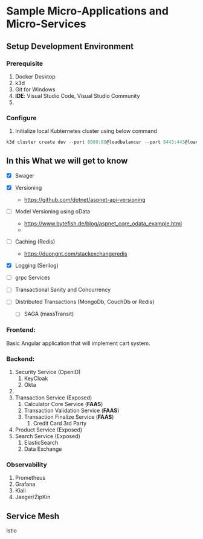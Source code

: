 # Sample Micro-Applications and Micro-Services

## Setup Development Environment

### Prerequisite

1. Docker Desktop
2. k3d
3. Git for Windows
4. <strong>IDE</strong>: Visual Studio Code, Visual Studio Community
5.

### Configure

1. Initialize local Kubternetes cluster using below command

```powershell
k3d cluster create dev --port 8080:80@loadbalancer --port 8443:443@loadbalancer --api-port 6443 --servers 3 --agents 4 --registry-create registry.local:0.0.0.0:5000
```

## In this What we will get to know

- [x] Swager
- [x] Versioning

  - https://github.com/dotnet/aspnet-api-versioning

- [ ] Model Versioning using oData
  - https://www.bytefish.de/blog/aspnet_core_odata_example.html
  -
- [ ] Caching (Redis)
  - https://duongnt.com/stackexchangeredis
- [x] Logging (Serilog)
- [ ] grpc Services
- [ ] Transactional Sanity and Concurrency
- [ ] Distributed Transactions (MongoDb, CouchDb or Redis)
  - [ ] SAGA (massTransit)

### Frontend:

Basic Angular application that will implement cart system.

### Backend:

1. Security Service (OpenID)
   1. KeyCloak
   1. Okta
1.
1. Transaction Service (Exposed)
   1. Calculator Core Service (<strong>FAAS</strong>)
   1. Transaction Validation Service (<strong>FAAS</strong>)
   1. Transaction Finalize Service (<strong>FAAS</strong>)
      1. Credit Card 3rd Party
1. Product Service (Exposed)
1. Search Service (Exposed)
   1. ElasticSearch
   1. Data Exchange

### Observability

1. Prometheus
1. Grafana
1. Kiali
1. Jaeger/ZipKin

## Service Mesh

Istio

